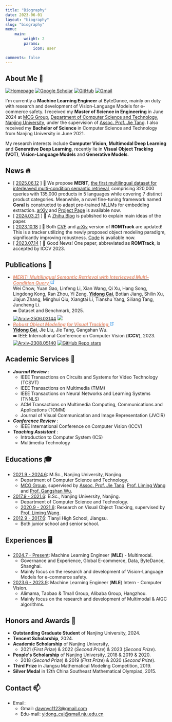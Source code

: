 ```yaml
---
title: "Biography"
date: 2023-06-01
layout: "biography"
slug: "biography"
menu:
    main:
        weight: 2
        params: 
            icon: user

comments: false
---
```


## About Me 🪪
[![Homepage](https://img.shields.io/badge/Yidong%20Cai-Homepage-%234994c4?style=flat-square)](https://dawnyc.github.io/homepage/)
[![Google Scholar](https://img.shields.io/badge/Yidong%20Cai-Google%20Scholar-%23d996c4?style=flat-square)](https://scholar.google.com/citations?hl=en&user=WCl61vMAAAAJ)
[![GitHub](https://img.shields.io/github/followers/dawnyc?label=follow&style=social)](https://github.com/dawnyc)
[![Gmail](https://img.shields.io/badge/-Yidong_Cai-c14438?style=flat-square&logo=Gmail&logoColor=white)](mailto:dawnyc1123@gmail.com)
<!-- [![Google Scholar](https://img.shields.io/endpoint?url=https://google-scholar-badge.replit.app/citations?user=WCl61vMAAAAJ&style=flat-square)](https://scholar.google.com/citations?hl=en&user=WCl61vMAAAAJ) -->
<!-- [![Google Scholar](https://img.shields.io/endpoint?url=https://google-scholar-badge.vercel.app/citations?user=WCl61vMAAAAJ&style=flat-square)](https://scholar.google.com/citations?hl=en&user=WCl61vMAAAAJ) -->
<!-- <img align="right" src="https://github-readme-stats.vercel.app/api?username=dawnyc&show_icons=true&icon_color=CE1D2D&text_color=718096&bg_color=ffffff&hide_title=true" /> -->

I'm currently a **Machine Learning Engineer** at ByteDance, mainly on duty with research and development of Vision-Language Models for e-commerce safety. I received my **Master of Science in Engineering** in June 2024 at [MCG Group](https://mcg.nju.edu.cn/), [Department of Computer Science and Technology](https://cs.nju.edu.cn/), [Nanjing University](https://www.nju.edu.cn/main.htm), under the supervision of [Assoc. Prof. Jie Tang](https://tangjie-njucs.github.io/). I also received my **Bachelor of Science** in Computer Science and Technology from Nanjing University in June 2021.

My research interests include **Computer Vision**, **Multimodal Deep Learning** and **Generative Deep Learning**, recently lie in **Visual Object Tracking (VOT)**, **Vision-Language Models** and **Generative Models**.

## News 🔥
 * [ <u>2025.06.12</u> ] 🤗 We propose **MERIT**, <u>the first multilingual dataset for interleaved multi-condition semantic retrieval</u>, comprising 320,000 queries with 135,000 products in 5 languages while covering 7 distinct product categories. Meanwhile, a novel fine-tuning framework named **Coral** is constructed to adapt pre-trained MLLMs for embedding extraction. [arXiv](https://arxiv.org/abs/2506.03144) and [Project Page](https://merit-2025.github.io/) is available now.
 * [ <u>2024.03.21</u> ] 📖 A [Zhihu Blog](https://zhuanlan.zhihu.com/p/662351482) is published to explain main ideas of the paper.
 * [ <u>2023.10.18</u> ] 📄 Both [CVF](https://openaccess.thecvf.com/content/ICCV2023/papers/Cai_Robust_Object_Modeling_for_Visual_Tracking_ICCV_2023_paper.pdf) and [arXiv](https://arxiv.org/abs/2308.05140) version of **ROMTrack** are updated! This is a tracker utilizing the newly proposed object modeling paradigm, significantly improving robustness. [Code](https://github.com/dawnyc/ROMTrack) is available now.
 * [ <u>2023.07.14</u> ] 🎉 Good News! One paper, abbreviated as **ROMTrack**, is accepted by ICCV 2023.

## Publications 📝
 *  <em>
      <strong>
        <a href="https://arxiv.org/abs/2506.03144" target="_blank" rel="noopener noreferrer">
            <font color=DarkSalmon>MERIT: Multilingual Semantic Retrieval with Interleaved Multi-Condition Query</font>
            <svg class="external-link-icon" xmlns="http://www.w3.org/2000/svg" aria-hidden="true" focusable="false" x="0px" y="0px" viewBox="0 0 100 100" width="15" height="15"><path fill="#1E88E5" d="M18.8,85.1h56l0,0c2.2,0,4-1.8,4-4v-32h-8v28h-48v-48h28v-8h-32l0,0c-2.2,0-4,1.8-4,4v56C14.8,83.3,16.6,85.1,18.8,85.1z"></path><polygon fill="#1E88E5" points="45.7,48.7 51.3,54.3 77.2,28.5 77.2,37.2 85.2,37.2 85.2,14.9 62.8,14.9 62.8,22.9 71.5,22.9"></polygon></svg>
        </a>
      </strong>
    </em>
    <br>
    Wei Chow, Yuan Gao, Linfeng Li, Xian Wang, Qi Xu, Hang Song, Lingdong Kong, Ran Zhou, Yi Zeng, <u><strong>Yidong Cai</strong></u>, Botian Jiang, Shilin Xu, Jiajun Zhang, Minghui Qiu, Xiangtai Li, Tianshu Yang, Siliang Tang, Juncheng Li.
    <br>
    ➡️ Dataset and Benchmark, 2025.
    <br>
    <a href="https://arxiv.org/abs/2506.03144"><img src="https://img.shields.io/badge/arXiv-2506.03144-b31b1b.svg?style=flat-square" alt="Arxiv-2506.03144"></a>
    <a href="https://merit-2025.github.io/"><img src=https://img.shields.io/badge/MERIT-Project%20Page-9cf?style=flat-square"></a>
 *  <em>
      <strong>
        <a href="https://arxiv.org/abs/2308.05140" target="_blank" rel="noopener noreferrer">
            <font color=DarkSalmon>Robust Object Modeling for Visual Tracking</font>
            <svg class="external-link-icon" xmlns="http://www.w3.org/2000/svg" aria-hidden="true" focusable="false" x="0px" y="0px" viewBox="0 0 100 100" width="15" height="15"><path fill="#1E88E5" d="M18.8,85.1h56l0,0c2.2,0,4-1.8,4-4v-32h-8v28h-48v-48h28v-8h-32l0,0c-2.2,0-4,1.8-4,4v56C14.8,83.3,16.6,85.1,18.8,85.1z"></path><polygon fill="#1E88E5" points="45.7,48.7 51.3,54.3 77.2,28.5 77.2,37.2 85.2,37.2 85.2,14.9 62.8,14.9 62.8,22.9 71.5,22.9"></polygon></svg>
        </a>
      </strong>
    </em>
    <br>
    <u><strong>Yidong Cai</strong></u>, Jie Liu, Jie Tang, Gangshan Wu. 
    <br>
    ➡️ IEEE International Conference on Computer Vision (<strong>ICCV</strong>), 2023.
    <br>
    <a href="https://arxiv.org/abs/2308.05140"><img src="https://img.shields.io/badge/arXiv-2308.05140-b31b1b.svg?style=flat-square" alt="Arxiv-2308.05140"></a>
    <a href="https://github.com/dawnyc/ROMTrack"><img alt="GitHub Repo stars" src="https://img.shields.io/github/stars/dawnyc/ROMTrack?style=flat-square&amp;logo=github&amp;label=GitHub Stars&amp;labelColor=black"></a>

## Academic Services 💼
 * <em>**Journal Review**</em> :
   - IEEE Transactions on Circuits and Systems for Video Technology (TCSVT)
   - IEEE Transactions on Multimedia (TMM)
   - IEEE Transactions on Neural Networks and Learning Systems (TNNLS)
   - ACM Transactions on Multimedia Computing, Communications and Applications (TOMM)
   - Journal of Visual Communication and Image Representation (JVCIR)
 * <em>**Conference Review**</em> :
   - IEEE International Conference on Computer Vision (ICCV)
 * <em>**Teaching Assistant**</em> :
   - Introduction to Computer System (ICS)
   - Multimedia Technology

## Educations 🎓
 * <u>2021.9 - 2024.6</u>: M.Sc., Nanjing University, Nanjing.
   - Department of Computer Science and Technology.
   - [MCG Group](https://mcg.nju.edu.cn/), supervised by [Assoc. Prof. Jie Tang](https://tangjie-njucs.github.io/), [Prof. Liming Wang](https://wanglimin.github.io/) and [Prof. Gangshan Wu](https://mcg.nju.edu.cn/member/gswu/index.html).
 * <u>2017.9 - 2021.6</u>: B.Sc., Nanjing University, Nanjing.
   - Department of Computer Science and Technology.
   - <u>2020.9 - 2021.6</u>: Research on Visual Object Tracking, supervised by [Prof. Liming Wang](https://wanglimin.github.io/).
 * <u>2012.9 - 2017.6</u>: Tianyi High School, Jiangsu.
   - Both junior school and senior school.

## Experiences 🖥️
 * <u>2024.7 - Present</u>: Machine Learning Engineer (**MLE**) - Multimodal.
   - Governance and Experience, Global E-commerce, Data, ByteDance, Shanghai.
   - Mainly focus on the research and development of Vision-Language Models for e-commerce safety.
 * <u>2023.6 - 2023.9</u>: Machine Learning Engineer (**MLE**) Intern - Computer Vision.
   - Alimama, Taobao & Tmall Group, Alibaba Group, Hangzhou.
   - Mainly focus on the research and development of Multimodal & AIGC algorithms.

## Honors and Awards 🏅
 * **Outstanding Graduate Student** of Nanjing University, 2024.
 * **Tencent Scholarship**, 2024.
 * **Academic Scholarship** of Nanjing University, 
   - 2021 (*First Prize*) & 2022 (*Second Prize*) & 2023 (*Second Prize*).
 * **People's Scholarship** of Nanjing University, 2018 & 2019 & 2020.
   - 2018 (*Second Prize*) & 2019 (*First Prize*) & 2020 (*Second Prize*).
 * **Third Prize** in Jiangsu Mathematical Modeling Competition, 2019.
 * **Silver Medal** in 12th China Southeast Mathematical Olympiad, 2015.

## Contact 📫
 * Email:
   - Gmail: dawnyc1123@gmail.com
   - Edu-mail: yidong_cai@smail.nju.edu.cn